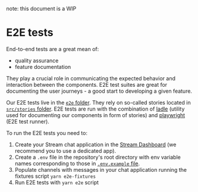 note: this document is a WIP

# E2E tests

End-to-end tests are a great mean of:
- quality assurance
- feature documentation

They play a crucial role in communicating the expected behavior and interaction between the components. E2E test suites are great for documenting the user journeys - a good start to developing a given feature.

 Our E2E tests live in the [`e2e` folder](./e2e). They rely on so-called stories located in [`src/stories` folder](./src/components). E2E tests are run with the combination of [ladle](https://www.ladle.dev/) (utility used for documenting our components in form of stories) and [playwright](https://playwright.dev/) (E2E test runner).

To run the E2E tests you need to:

1. Create your Stream chat application in the [Stream Dashboard](https://dashboard.getstream.io/) (we recommend you to use a dedicated app).
2. Create a `.env` file in the repository's root directory with env variable names corresponding to those in [`.env.example` file](./.env.example).
3. Populate channels with messages in your chat application running the fixtures script `yarn e2e-fixtures`
4. Run E2E tests with `yarn e2e` script
